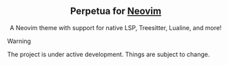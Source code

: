 <h2 align="center">
    Perpetua for <a href="https://github.com/neovim/neovim">Neovim</a>
</h2>

<p align="center">
    A Neovim theme with support for native LSP, Treesitter, Lualine, and more!
</p>

> [!WARNING]
> The project is under active development. Things are subject to change.
